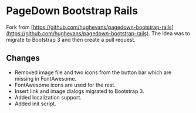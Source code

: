 # PageDown Bootstrap Rails

Fork from [https://github.com/hughevans/pagedown-bootstrap-rails](https://github.com/hughevans/pagedown-bootstrap-rails). The idea was to migrate to Bootstrap 3 and then create a pull request.

## Changes

- Removed image file and two icons from the button bar which are missing in FontAwesome.
- FontAwesome icons are used for the rest.
- Insert link and image dialogs migrated to Bootstrap 3.
- Added localization support.
- Added init script.
